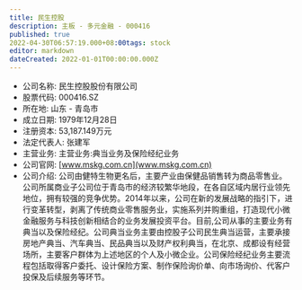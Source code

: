 ```yaml
---
title: 民生控股
description: 主板 - 多元金融 - 000416
published: true
2022-04-30T06:57:19.000+08:00tags: stock
editor: markdown
dateCreated: 2022-01-01T00:00:00.000Z
---
```


- 公司名称: 民生控股股份有限公司
- 股票代码: 000416.SZ
- 所在地: 山东 - 青岛市
- 成立日期: 1979年12月28日
- 注册资本: 53,187.149万元
- 法定代表人: 张建军
- 主营业务: 主营业务:典当业务及保险经纪业务
- 公司官网: [www.mskg.com.cn](www.mskg.com.cn)
- 公司介绍: 公司由健特生物更名后，主要产业由保健品销售转为商品零售业。公司所属商业子公司位于青岛市的经济较繁华地段，在各自区域内居行业领先地位，拥有较强的竞争优势。2014年以来，公司在新的发展战略的指引下，进行变革转型，剥离了传统商业零售服务业，实施系列并购重组，打造现代小微金融服务与科技创新相结合的业务发展投资平台。目前,公司从事的主要业务有典当以及保险经纪。公司典当业务主要由控股子公司民生典当运营，主要承接房地产典当、汽车典当、民品典当以及财产权利典当，在北京、成都设有经营场所，主要客户群体为上述地区的个人及小微企业。公司保险经纪业务主要流程包括取得客户委托、设计保险方案、制作保险询价单、向市场询价、代客户投保及后续服务等环节。


